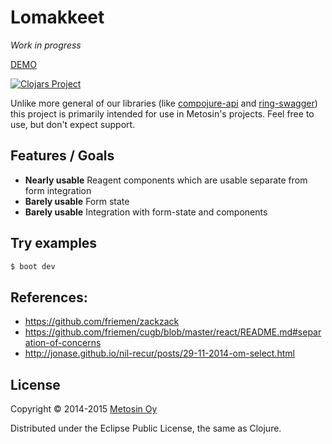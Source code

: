 # Lomakkeet

*Work in progress*

[DEMO](http://metosin.github.io/lomakkeet)

[![Clojars Project](http://clojars.org/metosin/lomakkeet/latest-version.svg)](http://clojars.org/metosin/lomakkeet)

Unlike more general of our libraries (like
[compojure-api](https://github.com/metosin/compojure-api) and
[ring-swagger](https://github.com/metosin/ring-swagger)) this project is
primarily intended for use in Metosin's projects. Feel free to use, but
don't expect support.

## Features / Goals

- **Nearly usable** Reagent components which are usable separate from form integration
- **Barely usable** Form state
- **Barely usable** Integration with form-state and components

## Try examples

```sh
$ boot dev
```

## References:

- https://github.com/friemen/zackzack
- https://github.com/friemen/cugb/blob/master/react/README.md#separation-of-concerns
- http://jonase.github.io/nil-recur/posts/29-11-2014-om-select.html

## License

Copyright © 2014-2015 [Metosin Oy](http://www.metosin.fi)

Distributed under the Eclipse Public License, the same as Clojure.
